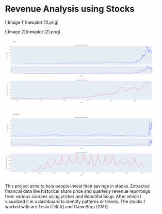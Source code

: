# Revenue Analysis using Stocks

![Image 1](newplot (1).png)

![Image 2](newplot (2).png)

![alt text](https://github.com/rzn1337/stock_analysis/blob/main/tesla_plot.png?raw=true)

![alt text](https://github.com/rzn1337/stock_analysis/blob/main/gamestop_plot.png?raw=true)


This project aims to help people invest their savings in stocks. Extracted financial data like historical share price and quarterly revenue reportings from various sources using yticker and Beautiful Soup. After which I visualized it in a dashboard to identify patterns or trends. The stocks I worked with are Tesla (TSLA) and GameStop (GME)
